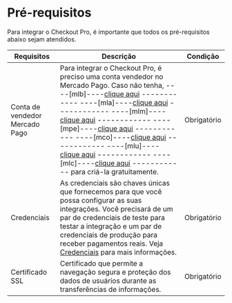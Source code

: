 # Pré-requisitos

Para integrar o Checkout Pro, é importante que todos os pré-requisitos abaixo sejam atendidos.

| Requisitos  | Descrição  | Condição  |
| --- | --- | --- |
| Conta de vendedor Mercado Pago  | Para integrar o Checkout Pro, é preciso uma conta vendedor no Mercado Pago. Caso não tenha, ----[mlb]----[clique aqui](https://www.mercadopago.com.br/hub/registration/landing) ------------ ----[mla]----[clique aqui](https://www.mercadopago.com.ar/hub/registration/landing) ------------ ----[mlm]----[clique aqui](https://www.mercadopago.com.mx/hub/registration/landing) ------------ ----[mpe]----[clique aqui](https://www.mercadopago.com.pe/hub/registration/landing) ------------ ----[mco]----[clique aqui](https://www.mercadopago.com.co/hub/registration/landing) ------------  ----[mlu]----[clique aqui](https://www.mercadopago.com.uy/hub/registration/landing) ------------ ----[mlc]----[clique aqui](https://www.mercadopago.cl/hub/registration/landing) ------------   para criá-la gratuitamente.  | Obrigatório  |
| Credenciais  | As credenciais são chaves únicas que fornecemos para que você possa configurar as suas integrações.  Você precisará de um par de credenciais de teste para testar a integração e um par de credenciais de produção para receber pagamentos reais. Veja [Credenciais](/developers/pt/docs/checkout-pro/additional-content/your-integrations/credentials) para mais informações.  | Obrigatório  |
| Certificado SSL  | Certificado que permite a navegação segura e proteção dos dados de usuários durante as transferências de informações.  | Obrigatório  |